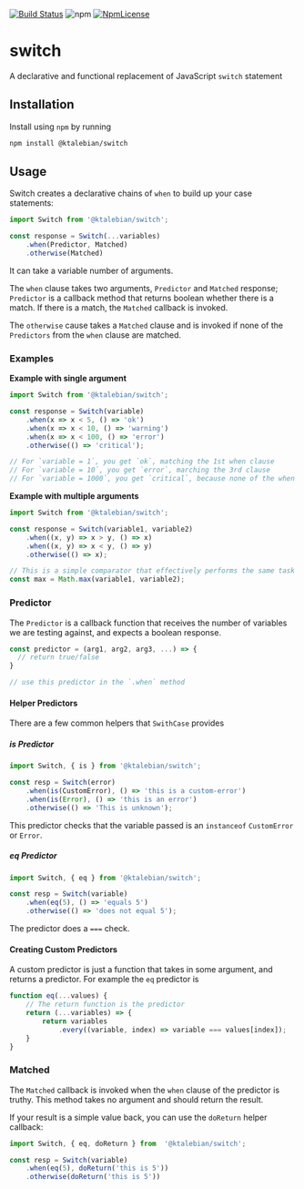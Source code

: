 [![Build Status](https://travis-ci.com/ktalebian/switch.svg?branch=master)](https://travis-ci.com/ktalebian/switch)
![npm](https://img.shields.io/npm/dt/@ktalebian/switch.svg?style=flat-square)
[![NpmLicense](https://img.shields.io/npm/l/@ktalebian/switch.svg?style=flat-square)](LICENSE.md)

# switch
A declarative and functional replacement of JavaScript `switch` statement 

## Installation

Install using `npm` by running

```bash
npm install @ktalebian/switch
```

## Usage 

Switch creates a declarative chains of `when` to build up your case statements:

```javascript
import Switch from '@ktalebian/switch';

const response = Switch(...variables)
    .when(Predictor, Matched)
    .otherwise(Matched)
``` 

It can take a variable number of arguments. 

The `when` clause takes two arguments, `Predictor` and `Matched` response; `Predictor` is a callback method that returns boolean whether there is a match. If there is a match, the `Matched` callback is invoked. 

The `otherwise` cause takes a `Matched` clause and is invoked if none of the `Predictors` from the `when` clause are matched.

### Examples

**Example with single argument**

```javascript
import Switch from '@ktalebian/switch';

const response = Switch(variable)
    .when(x => x < 5, () => 'ok')
    .when(x => x < 10, () => 'warning')
    .when(x => x < 100, () => 'error')
    .otherwise(() => 'critical');

// For `variable = 1`, you get `ok`, matching the 1st when clause
// For `variable = 10`, you get `error`, marching the 3rd clause
// For `variable = 1000`, you get `critical`, because none of the when clauses match, so otherwise clause is used
```

**Example with multiple arguments**

```javascript
import Switch from '@ktalebian/switch';

const response = Switch(variable1, variable2)
    .when((x, y) => x > y, () => x)
    .when((x, y) => x < y, () => y)
    .otherwise(() => x);

// This is a simple comparator that effectively performs the same task as
const max = Math.max(variable1, variable2);
```

### Predictor

The `Predictor` is a callback function that receives the number of variables we are testing against, and expects a boolean response. 

```javascript
const predictor = (arg1, arg2, arg3, ...) => {
  // return true/false
}

// use this predictor in the `.when` method
```

#### Helper Predictors

There are a few common helpers that `SwithCase` provides

##### is Predictor

```javascript
import Switch, { is } from '@ktalebian/switch';

const resp = Switch(error)
    .when(is(CustomError), () => 'this is a custom-error')
    .when(is(Error), () => 'this is an error')
    .otherwise(() => 'This is unknown');
```

This predictor checks that the variable passed is an `instanceof` `CustomError` or `Error`.

##### eq Predictor

```javascript
import Switch, { eq } from '@ktalebian/switch';

const resp = Switch(variable)
    .when(eq(5), () => 'equals 5')
    .otherwise(() => 'does not equal 5');
```

The predictor does a `===` check.

#### Creating Custom Predictors

A custom predictor is just a function that takes in some argument, and returns a predictor. For example the `eq` predictor is

```javascript
function eq(...values) {
    // The return function is the predictor
	return (...variables) => {
		return variables
			.every((variable, index) => variable === values[index]);
	}
}
```

### Matched

The `Matched` callback is invoked when the `when` clause of the predictor is truthy. This method takes no argument and should return the result.

If your result is a simple value back, you can use the `doReturn` helper callback:

```javascript
import Switch, { eq, doReturn } from  '@ktalebian/switch';

const resp = Switch(variable)
    .when(eq(5), doReturn('this is 5'))
    .otherwise(doReturn('this is 5'))
```

